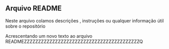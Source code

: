 ## **Arquivo README**

Neste arquivo colamos descrições , instruções ou qualquer
informação útil sobre o repositório

Acrescentando um novo texto ao arquivo READMEZZZZZZZZZZZZZZZZZZZZZZZZZZZZZZZZZZZZZZZZZQ